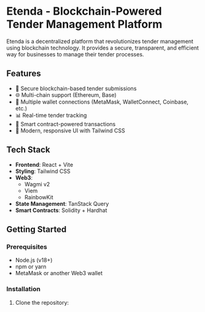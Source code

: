 # Etenda - Blockchain-Powered Tender Management Platform

Etenda is a decentralized platform that revolutionizes tender management using blockchain technology. It provides a secure, transparent, and efficient way for businesses to manage their tender processes.

## Features

- 🔐 Secure blockchain-based tender submissions
- 🌐 Multi-chain support (Ethereum, Base)
- 👛 Multiple wallet connections (MetaMask, WalletConnect, Coinbase, etc.)
- 📊 Real-time tender tracking
- 💼 Smart contract-powered transactions
- 🎨 Modern, responsive UI with Tailwind CSS

## Tech Stack

- **Frontend**: React + Vite
- **Styling**: Tailwind CSS
- **Web3**:
  - Wagmi v2
  - Viem
  - RainbowKit
- **State Management**: TanStack Query
- **Smart Contracts**: Solidity + Hardhat

## Getting Started

### Prerequisites

- Node.js (v18+)
- npm or yarn
- MetaMask or another Web3 wallet

### Installation

1. Clone the repository:
